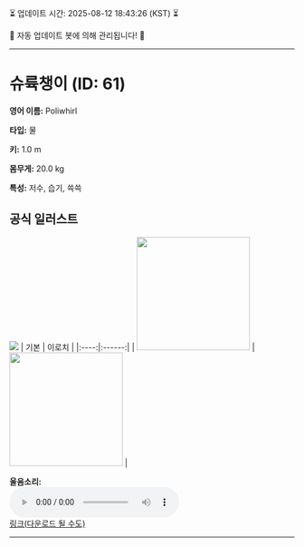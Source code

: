 
⏳ 업데이트 시간: 2025-08-12 18:43:26 (KST) ⏳

🤖 자동 업데이트 봇에 의해 관리됩니다! 🤖

---

# 슈륙챙이 (ID: 61)
**영어 이름:** Poliwhirl

**타입:** 물

**키:** 1.0 m

**몸무게:** 20.0 kg

**특성:** 저수, 습기, 쓱쓱

## 공식 일러스트
![](https://raw.githubusercontent.com/PokeAPI/sprites/master/sprites/pokemon/other/official-artwork/61.png)
| 기본 | 이로치 |
|:----:|:------:|
| <img src="http://play.pokemonshowdown.com/sprites/ani/poliwhirl.gif" width="200"> | <img src="http://play.pokemonshowdown.com/sprites/ani-shiny/poliwhirl.gif" width="200"> |

**울음소리:**<br><audio controls src="https://raw.githubusercontent.com/PokeAPI/cries/main/cries/pokemon/latest/61.ogg"></audio><br> [링크(다운로드 될 수도)](https://raw.githubusercontent.com/PokeAPI/cries/main/cries/pokemon/latest/61.ogg)


---

